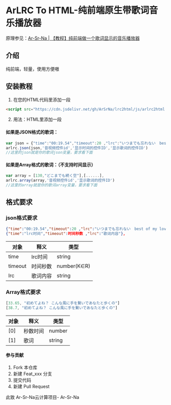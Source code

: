 # ArLRC To HTML-纯前端原生带歌词音乐播放器

原理参见：[Ar-Sr-Na | 【教程】纯前端做一个歌词显示的音乐播放器](https://cloud.tencent.com/developer/article/1826702)

## 介绍
纯前端，轻量，使用方便嗷

## 安装教程

1.  在您的HTML代码里添加一段
````html
<script src="https://cdn.jsdelivr.net/gh/ArSrNa/lrc2html/js/arlrc2html.js"></script>
````

2. 用法：HTML里添加一段

#### 如果是JSON格式的歌词：

````js
var json = {"time":"00:19.54","timeout":20 ,"lrc":"いつまでも忘れない　best of my love"},{......}
arlrc.json(json,'音视频控件id','显示时间的控件ID','显示歌词的控件ID')
//这里的json就是你的歌词json变量，要求看下面
````

#### 如果是Array格式的歌词：（不支持时间显示）
````js
var array = [130,"どこまでも続く空"],[......],
arlrc.array(array,'音视频控件id','显示歌词的控件ID')
//这里的array就是你的歌词array变量，要求看下面
````


## 格式要求

### json格式要求

````json
{"time":"00:19.54","timeout":20 ,"lrc":"いつまでも忘れない　best of my love"},
{"time":"lrc时间","timeout":时间秒数 ,"lrc":"歌词内容"},
````
| 对象      | 释义    | 类型          |
|---------|-------|-------------|
| time    | lrc时间 | string      |
| timeout | 时间秒数  | number(K∈R) |
| lrc     | 歌词内容  | string      |


### Array格式要求
````js
[33.65, "初めてよね？ こんな風に手を繋いであなたと歩くの"]
[38.7, "初めてよね？ こんな風に手を繋いであなたと歩くの"]
````
| 对象  | 释义   | 类型     |
|-----|------|--------|
| [0] | 秒数时间 | number |
| [1] | 歌词   | string |



#### 参与贡献

1.  Fork 本仓库
2.  新建 Feat_xxx 分支
3.  提交代码
4.  新建 Pull Request

此致
Ar-Sr-Na云计算项目- Ar-Sr-Na
